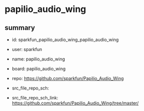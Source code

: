 # papilio_audio_wing
 
## summary 
* id: sparkfun_papilio_audio_wing_papilio_audio_wing
* user: sparkfun
* name: papilio_audio_wing
* board: papilio_audio_wing
* repo: https://github.com/sparkfun/Papilio_Audio_Wing



* src_file_repo_sch: 
* src_file_repo_sch_link: https://github.com/sparkfun/Papilio_Audio_Wing/tree/master/






